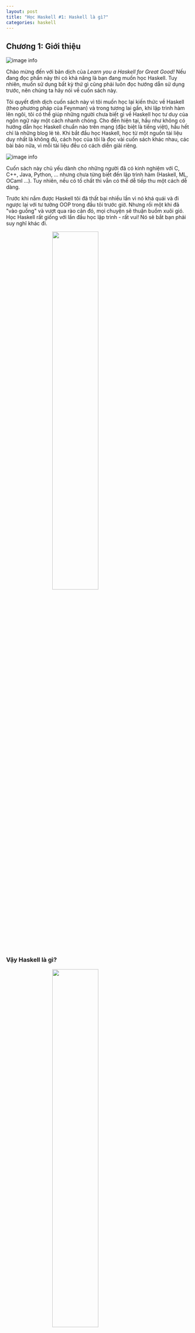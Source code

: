 ```yaml
---
layout: post
title: "Học Haskell #1: Haskell là gì?"
categories: haskell
---
```

## Chương 1: Giới thiệu

![image info](https://www.mvps.net/docs/wp-content/uploads/2019/06/haskell.png)

Chào mừng đến với bản dịch của *Learn you a Haskell for Great Good!* Nếu đang đọc phần này thì có khả năng là bạn đang muốn học Haskell. Tuy nhiên, muốn sử dụng bất kỳ thứ gì cũng phải luôn đọc hướng dẫn sử dụng trước, nên chúng ta hãy nói về cuốn sách này.

Tôi quyết định dịch cuốn sách này vì tôi muốn học lại kiến thức về Haskell (theo phương pháp của Feynman) và trong tương lai gần, khi lập trình hàm lên ngôi, tôi có thể giúp những người chưa biết gì về Haskell học tư duy của ngôn ngữ này một cách nhanh chóng. Cho đến hiện tại, hầu như không có hướng dẫn học Haskell chuẩn nào trên mạng (đặc biệt là tiếng việt), hầu hết chỉ là những blog lẻ tẻ. Khi bắt đầu học Haskell, học từ một nguồn tài liệu duy nhất là không đủ, cách học của tôi là đọc vài cuốn sách khác nhau, các bài báo nữa, vì mỗi tài liệu đều có cách diễn giải riêng.

![image info](https://github.com/vutuanhai237/vutuanhai237.github.io/blob/master/assets/image/haskell/1-2.png?raw=true)

Cuốn sách này chủ yếu dành cho những người đã có kinh nghiệm với C, C++, Java, Python, … nhưng chưa từng biết đến lập trình hàm (Haskell, ML, OCaml …). Tuy nhiên, nếu có tố chất thì vẫn có thể dễ tiếp thu một cách dễ dàng.

Trước khi nắm được Haskell tôi đã thất bại nhiều lần vì nó khá quái và đi ngược lại với tư tưởng OOP trong đầu tôi trước giờ. Nhưng rồi một khi đã "vào guồng" và vượt qua rào cản đó, mọi chuyện sẽ thuận buồm xuôi gió. Học Haskell rất giống với lần đầu học lập trình - rất vui! Nó sẽ bắt bạn phải suy nghĩ khác đi.

<img style="display: block; margin-left: auto;margin-right: auto; width: 50%;" src="https://i.pinimg.com/236x/a3/b6/0b/a3b60bec6686b5b4ced544d547ae8405.jpg"/>

### **Vậy Haskell là gì?**

<img style="display: block; margin-left: auto;margin-right: auto; width: 50%;" src="https://github.com/vutuanhai237/vutuanhai237.github.io/blob/master/assets/image/haskell/1-3.png?raw=true"/>

Haskell là một ngôn ngữ lập trình hàm thuần túy (purely functional programming language). Trong các ngôn ngữ khác, chúng ta giải quyết bài toán bằng cách đặt ra một loạt các bước làm thay đổi trạng thái của các biến trong chương trình. Chẳng hạn, khi gán `a = 5`, rồi lại gán nó bằng một giá trị khác, hoặc xài `for`, `while do`, … để thực hiện lặp. Trong lập trình hàm thuần túy, chúng ta không thể tự do thao tác mà phải nói cho máy tính biết cần phải làm điều gì thông qua các hàm. Ví dụ, n! là tích các số nguyên từ 1 đến n; tổng của một dãy số a thì bằng phần tử đầu tiên cộng với tổng của tất cả các số còn lại, và cứ như vậy. Chúng ta thể hiện điều này dưới dạng các hàm. 

![](https://upload.wikimedia.org/wikipedia/commons/thumb/3/3b/Function_machine2.svg/1200px-Function_machine2.svg.png)

Việc gán `a = 5`, rồi lại thay đổi giá trị của nó được gọi **hiệu ứng lề** (side effect, tính chất này sẽ được làm rõ sau), sẽ tạo ra nhiều bug trong tương lai, vì Haskell đã loại bỏ hoàn toàn chúng bằng cách định nghĩa lại hàm. Điều duy nhất hàm thực hiện là lấy tham số (1), tính toán (2) và trả lại giá trị (3). Thoạt đầu, điều này có vẻ tù túng nhưng chúng ta sẽ từ từ nhận ra lợi ích của nó. Thứ nhất, nếu một hàm được gọi nhiều lần với cùng tham số thì nó luôn luôn trả về cùng kết quả. Điều này được gọi là **minh bạch tham chiếu** (referential transparency) và cho phép trình biên dịch hiểu được hành vi của chương trình. Thứ hai, nó giúp bạn suy luận (thậm chí chứng minh) rằng hàm đúng, để từ đó xây dựng những hàm phức tạp hơn bằng cách kết hợp những hàm đơn giản lại.

### **Lazy**

Haskell có tính **lười** (lazy). Tức là trừ khi đưa ra yêu cầu cụ thể thì Haskell sẽ không thực thi cho đến khi nó thực sự phải trả về kết quả. Đặc tính này kết hợp tốt với referential transparency; giúp cho bạn hình dung chương trình như là một loạt những **phép biến đổi** (transformations on data). Hay cho phép tồn tại những điều thú vị như cấu trúc dữ liệu vô hạn. Giả sử bạn có list `xs = [1,2,3,4,5,6,7,8]` và hàm `doubleMe` có nhiệm vụ nhân mỗi phần tử lên 2 lần rồi trả lại một list mới. Nếu ta muốn nhân list này lên 8 lần, bằng cách dùng ngôn ngữ lập trình khác như C và viết `doubleMe(doubleMe(doubleMe(xs)))`, thì nó sẽ duyệt qua list một lần để tạo một bản sao (tempt) rồi trả lại list, sau đó làm tương tự hai lần nữa. Đối với Haskell, việc gọi `doubleMe` đối với một list mà không yêu cầu kết quả ngay lập tức thì chương trình sẽ có tính trì hoãn (Biết rồi, khổ lắm, nói mãi). Khi bạn muốn xem kết quả, thì `doubleMe (1)` sẽ nói với `doubleMe (2)` rằng nó muốn kết quả, ngay bây giờ! `doubleMe (2)` sẽ đẩy lại cho `doubleMe (3)` và cái thứ ba miễn cưỡng thực thi phép tính 2*1, tức là 2. `doubleMe (2)` nhận lấy giá trị này và đưa số 4 cho `doubleMe (1)`. `doubleMe (1)` nhận lại và báo với bạn là `xs[0] = 8`. Như vậy chỉ có một lần duyệt qua list và thực thi chỉ khi thực sự cần.

### **Statically typed**

*Haskell có **kiểu tĩnh** (statically typed)*. Tức là khi biên dịch, compiler sẽ hiểu được từng kiểu dữ liệu cho từng đối tượng. Nếu cố gắng cộng một int và một string với nhau, compiler sẽ gào lên. Khác với những ngôn ngữ bạn đã từng biết, Haskell sử dụng một hệ thống kiểu rất tốt và có khả năng **suy luận kiểu** (type inference). Nếu khai báo `a = 5 + 4`, chúng ta sẽ không cần khai báo `a` kiểu float. Type inference giúp cho code tổng quát hơn, (giống như Python hay JavaScript, tuy nhiên cần phân biệt rõ hai ngôn ngữ này thuộc về kiểu khai báo động). Nếu như có hai tham số và thực hiện phép cộng, thì hàm sẽ thực thi được với hai tham số bất kì nào có kiểu float.

*Haskell tinh tế và ngắn gọn*. Vì dùng nhiều khái niệm cấp cao, chương trình Haskell thường ngắn hơn các chương trình tương đương. Và chương trình ngắn thì dễ bảo trì hơn và ít bug hơn so với chương trình dài.

*Haskell được tạo ra bởi những lão làng rất thông minh*. Việc tạo ra Haskell bắt đầu vào năm 1987 khi những nhà nghiên cứu hợp tác để thiết kế nên một ngôn ngữ phục vụ một mục đích chung. Năm 2003, bản Haskell Report được xuất bản, là phiên bản ổn định của ngôn ngữ này.

### **Cần gì để bắt tay vào thực hành?**

<img style="height: 50%; display: block; margin-left: auto;margin-right: auto; width: 50%;" src="https://upload.wikimedia.org/wikipedia/commons/thumb/9/9a/Visual_Studio_Code_1.35_icon.svg/1024px-Visual_Studio_Code_1.35_icon.svg.png"/>

Một editor (như VScode, …) và compiler Haskell. Để thực hành, trong cuốn sách này ta sẽ dùng GHC, compiler thông dụng nhất. Cách tốt nhất để bắt đầu là tải về Haskell Platform, (Haskell với các thư viện kèm theo).

GHC có thể nhận một chương trình Haskell (có đuôi .hs) để biên dịch, tuy vậy nó cũng có chế độ console cho phép code trực tiếp như Python. Bạn có thể gọi hàm từ chương trình đã biên dịch và kết quả sẽ được hiển thị tức thì. Để phục vụ mục đích học tập thì cách này dễ và nhanh hơn nhiều so với phải biên dịch mỗi khi bạn sửa đổi rồi chạy lại. Chế độ console được khởi động bằng cách gõ vào ghci vào terminal. Nếu bạn đã định nghĩa một số hàm trong file có tên như là `myfunctions.hs`, thì thao tác biên dịch các hàm này là gõ `:l myfunctions`, sau đó bạn có thể gọi chúng, miễn là `myfunctions.hs` được đặt ở cùng thư mục nơi mà ghci được khởi động. Nếu sửa code, thì chỉ cần gõ lại `:l myfunctions hoặc gõ :r`.

### **Chuẩn bị, sẵn sàng, xuất phát!**

Điều đầu tiên là chạy interactive mode của ghc và gọi một số hàm để chill cùng Haskell. Mở terminal và gõ ghci.
```
Configuring GHCi with the following packages: 
GHCi, version 8.8.3: https://www.haskell.org/ghc/  :? for help
Loaded GHCi configuration from ...
Prelude> :l
```
Dấu nhắc ở đây là `Prelude>` nhưng vì nó dài, nên ta sẽ dùng kí hiệu `ghci>`. Nếu bạn muốn có dấu nhắc giống như vậy, chỉ cần gõ vào `:set prompt "ghci> "`. Sau đây là một số phép toán đơn giản.
```
ghci> 2 + 15
17
ghci> 49 * 100
4900
ghci> 1892 - 1472
420
ghci> 5 / 2
2.5
ghci>
```
Giống như một số ngôn ngữ khác, ta có thể thực hiện phép tính trên một dòng và thứ tự tính toán giống như thông thường, có thể dùng cặp ngoặc đơn để làm cho thứ tự phép tính rõ ràng hơn hoặc để thay đổi thứ tự thực hiện.
```
ghci> (50 * 100) - 4999
1
ghci> 50 * 100 - 4999
1
ghci> 50 * (100 - 4999)
-244950
```
Ừ, tôi biết rằng cũng không có gì hay nhưng xin hãy thông cảm một chút. Có một lỗi dễ mắc phải ở đây là số âm. Nếu bạn muốn có một số âm, tốt nhất là luôn luôn kẹp giữa cặp ngoặc đơn. Nếu viết `5 * -3` thì ghci sẽ rống lên (`5 * (-3)` sẽ ổn hơn). Phép toán Boolean cũng tương đối rạch ròi. Bạn có thể đã biết, && nghĩa là phép logic và, || nghĩa là phép logic hoặc not làm phủ định True (đúng), hoặc False (sai).
```
ghci> True && False
False
ghci> True && True
True
ghci> False || True
True
ghci> not False
True
ghci> not (True && True)
False
```
Việc kiểm tra sự bằng nhau được làm như sau.
```
ghci> 5 == 5
True
ghci> 1 == 0
False
ghci> 5 /= 5
False
ghci> 5 /= 4
True
ghci> "hello" == "hello"
True
```
Thế còn việc viết 5 + "abc" hay 5 == True? Thông báo sẽ hơi đáng sợ!
```
* No instance for (Num [Char]) arising from a use of `+'
* In the expression: 5 + "abc"
In an equation for `it': it = 5 + "abc"
```
Oái! GHCI báo với chúng ta là "abc" không phải là một số, vì vậy nó không biết cộng từ này với số 5. Ngay cả khi từ đó không phải "abc" mà là "four" (4) hay "4" đi nữa, Haskell vẫn không coi nó là số. Nếu ta thử gõ `True == 5`, GHCI sẽ bảo kiểu của chúng không khớp nhau. Trong khi + chỉ làm việc được với số, thì == chỉ nhận hai thứ nào đó so sánh được với nhau (bạn không thể so sánh cam với táo). Lưu ý, bạn có thể gõ vào `5 + 4.0` vì 5 có thể là số nguyên lẫn số thực. 4.0 thì không thể làm số nguyên, vì vậy 5 sẽ biến đổi để thích nghi. 

Bạn có thể chưa biết điều này, đó là từ đầu đến giờ chúng ta luôn dùng các hàm. Chẳng hạn, `*` là một hàm nhận vào hai số rồi nhân chúng với nhau.Chúng ta gọi hàm này bằng cách kẹp nó giữa hai số. Đó là kiểu hàm trung tố. Sau này, chúng ta sẽ gặp các kiểu hàm khác là tiền tố và hậu tố. Tiền tố là hàm mà khi gọi chúng ta sẽ để tên hàm phía trước tham số khi gọi hàm, tương tự với hậu tố.

Vì hàm tiền tố rất phổ biến (trong toán lẫn các ngôn ngữ lập trình khác) nên chúng ta sẽ mặc định các hàm luôn là kiểu tiền tố. Thường thì hàm được gọi bằng cách viết tên hàm rồi viết các tham số của nó trong cặp ngoặc (tham số được phân biệt bởi dấu phẩy). Trong Haskell, cặp ngoặc được bỏ vì nhiều lý do sau này. Để bắt đầu, ta sẽ thử gọi một trong số các hàm nhàm chán nhất của Haskell.
```
ghci> succ 8
9
```
![](https://github.com/vutuanhai237/vutuanhai237.github.io/blob/master/assets/image/haskell/1-4.png?raw=true)
Hàm `succ` nhận vào thứ gì đó mà có thể trả lại thứ đứng kế tiếp nó. Như có thể thấy, ta chỉ ngăn cách tên hàm với tham số bằng một dấu cách (" "). Việc gọi hàm với nhiều tham số cũng đơn giản. Hàm min và max nhận vào những thứ có thể sắp xếp được. min trả lại thứ nhỏ nhất còn max trả lại thứ lớn nhất hơn. Bạn hãy tự kiểm tra điều này.
```
ghci> min 9 10
9
ghci> min 3.4 3.2
3.2
ghci> max 100 101
101
```
Phép gọi hàm (bằng cách đặt một dấu cách ở sau nó rồi gõ vào các tham số) là phép toán có độ ưu tiên cao nhất. Điều này có nghĩa là hai câu lệnh sau tương đương.
```
ghci> succ 9 + max 5 4 + 1
16
ghci> (succ 9) + (max 5 4) + 1
16
```
Tuy nhiên, nếu muốn tìm số đứng liền sau kết quả tích giữa các số 9 và 10, ta không thể viết `succ 9 * 10` bởi nếu thế thì nó sẽ lấy số liền sau của 9 (10) rồi đem nhân với 10. Tức là 100. Ta phải viết là `succ (9 * 10)` mới được kết quả muốn tìm là 91. 
Nếu một hàm nhận hai tham số, ta cũng có thể gọi nó dưới dạng hàm trung tố bằng cách kẹp trung tố này giữa hai dấu nháy ngược. Chẳng hạn, hàm div nhận vào hai số nguyên và thực hiện phép chia nguyên giữa chúng. Viết `div 92 10` ta thu được số 9. Nhưng khi ta gọi hàm như vậy, có thể vẫn gây nhầm lẫn rằng đâu là số bị chia và đâu là số chia. Vì vậy ta có thể gọi hàm này dưới dạng trung tố bằng cách viết ```92 `div` 10``` và nó đã rõ ràng hơn nhiều. Nhiều người trước đây quen với kiểu gọi như `foo()`, `bar(1)` hay `baz(3, "haha")`. Như tôi đã nói, dấu cách được dùng cho việc sử dụng hàm trong Haskell. Vì vậy những hàm đó nếu trong Haskell sẽ được viết là `foo`, `bar 1` và `baz 3 "haha"`.Nếu thấy một dòng code nào đó như `bar (bar 3)`, thì nó có nghĩa là đầu tiên ta gọi hàm bar với tham số 3 để nhận được một thứ gì đó rồi mới gọi bar một lần nữa với số vừa thu được. Nếu trong C, code sẽ là `bar(bar(3))`
.
### **Viết hàm đầu tiên**

Ở mục trước ta đã có một cảm nhận cơ bản về việc gọi hàm. Bây giờ, hãy thử tạo hàm! Hãy mở editor rồi gõ vào hàm sau để nhận vào một số rồi nhân đôi nó.
```
doubleMe x = x + x
```
Các hàm được định nghĩa theo cách tương tự như tên gọi. Sau tên hàm là tham số được tách rời bởi các dấu cách, sau đó là dấu = và ta sẽ định nghĩa hàm thực hiện điều gì. Lưu file này lại với tên baby.hs hoặc một tên nào đó. Bây giờ di chuyển tới thư mục nơi bạn vừa lưu file rồi chạy ghci. Một khi đã ở trong GHCI, hãy gõ vào :l baby. Bây giờ khi đoạn mã của chúng ta được compile, ta có thể nghịch với các hàm vừa định nghĩa.
```
ghci> :l baby
[1 of 1] Compiling Main ( baby.hs, interpreted )
Ok, modules loaded: Main.
ghci> doubleMe 9
18
ghci> doubleMe 8.3
16.6
```
Hãy thử hàm phức tạp hơn là tính tổng double của hai số `x` và `y`.
```
doubleUs x y = x*2 + x*2
```
Quá Đơn giản. (hãy nhở thêm hàm này vào file baby.hs, lưu file lại rồi gõ :l baby từ trong GHCI).
```
ghci> doubleUs 4 9
26
ghci> doubleUs 2.3 34.2
73.0
ghci> doubleUs 28 88 + doubleMe 123
478
```
Chúng ta có thể gọi các hàm bạn vừa viết từ những hàm đã viết từ trước. Theo cách này, ta có thể định nghĩa lại doubleUs như sau:
```
doubleUs x y = doubleMe x + doubleMe y
```
![](https://github.com/vutuanhai237/vutuanhai237.github.io/blob/master/assets/image/haskell/1-8.png?raw=true)
Đây là một ví dụ rất đơn giản về một dạng thông dụng mà bạn sẽ thấy xuyên suốt Haskell. Tạo ra các hàm cơ bản và hiển nhiên đúng rồi ghép chúng lại trong các hàm phức tạp hơn. Bằng cách này bạn cũng tránh được việc lặp lại. Điều gì sẽ xảy ra nếu phải đổi số 2 thành số 3. Bạn chỉ cần định nghĩa lại doubleMe thành x + x + x và vì doubleUs gọi doubleMe, nó sẽ tự động chạy đúng. Trong Haskell, hàm không nhât thiết phải có thứ tự cụ thể, vì vậy nếu bạn định nghĩa doubleMe trước rồi mới đến doubleUs, hay theo thứ tự ngược lại thì kết quả không khác gì nhau. Bây giờ ta sẽ chuẩn bị một hàm để nhân một số với 2 nhưng chỉ khi số đó nhỏ hơn hoặc bằng 100, vì những số lớn hơn 100 thì bản thân chúng đã đủ lớn rồi!
```
doubleSmallNumber x = if x > 100
                        then x
                        else x*2
```
Ngay ở đây ta biết đến lệnh `if` của Haskell. Điểm khác biệt giữa lệnh `if` trong Haskell và `if` trong các ngôn ngữ khác là vế `else` luôn bắt buộc có. Trong Haskell, với mỗi biểu thức hàm phải trả lại một thứ gì đó. Ta cũng có thể viết toàn bộ lệnh if trên một dòng nhưng tôi thấy viết kiểu trên dễ đọc hơn. Một điểm khác về câu lệnh if trong Haskell là ở chỗ nó là một biểu thức. Biểu thức về cơ bản là một đoạn code để trả lại một giá trị. `5` là một biểu thức vì nó trả lại 5, `4 + 8` là một biểu thức, `x + y` là một biểu thức vì nó trả lại tổng của x và y. Vì vế `else` là bắt buộc, nên lệnh `if` luôn trả lại một thứ gì đó và do đó nó là một biểu thức. Nếu ta muốn cộng thêm 1 vào kết quả được tính ra bởi hàm trên thì có thể viết phần thân hàm như sau.
```
doubleSmallNumber' x = (if x > 100 then x else x*2) + 1
```
Nếu ta bỏ cặp ngoặc tròn thì ta chỉ cộng thêm 1 vào trong trường hợp nếu x không lớn hơn 100. Lưu ý dấu ' ở cuối tên hàm. Dấu ' này không có bất kì một ý nghĩa đặc biệt nào trong cú pháp của Haskell. Nó là kí tự hợp lệ được dùng để đặt tên hàm. Tôi thường dùng ' để chỉ hoặc là một hàm viết theo kiểu chặt (tức là không có tính lazy) hoặc một phiên bản thứ hai của hàm hoặc biến. Vì ' là kí tự hợp lệ trong hàm nên ta có thể tạo một hàm như sau.
```
conanO'Brien = "It's a-me, Conan O'Brien!"
```
Có hai điều cần lưu ý ở đây. Thứ nhât là trong tên hàm ta không viết hoa chữ c vì hàm không thể bắt đầu bằng một chữ in hoa (ta sẽ biết lý do sau). Thứ hai là hàm này không nhận tham số. Khi một hàm không nhận tham số, ta thường nói nó là **định nghĩa** (definition) hay **tên** (name). Vì ta không thể thay đổi ý nghĩa của tên sau khi ta đã định nghĩa chúng.

### **List**

![image info](https://github.com/vutuanhai237/vutuanhai237.github.io/blob/master/assets/image/haskell/1-6.png?raw=true) 

Rất giống với list ngoài đời, list trong Haskell là rất hữu ích, là cấu trúc dữ liệu thường dùng nhât và nó có thể sử dụng theo nhiều cách để mô phỏng và giải quyết một loạt bài toán khác nhau. List THẬT tuyệt vời. Trong mục này ta sẽ tìm hiểu kiến thức cơ bản về list, string (là một list character) và list comperhension. Trong Haskell, list là một cấu trúc dữ liệu đồng nhất. Nó lưu trữ các phần tử có cùng kiểu, nghĩa là ta có thể có một list integer hay list character nhưng không thể có list vừa chứa integer vừa chứa character. 

*Lưu ý: Ta có thể dùng từ khóa let để định nghĩa một biến ngay ở trong GHCI. Viết let a = 1 trong GHCI cũng tương đương với a = 1 trong một editor.*
```
ghci> let lostNumbers = [4,8,15,16,23,42]
ghci> lostNumbers
[4,8,15,16,23,42]
```
Như bạn có thể thấy, list được kí hiệu bởi cặp ngoặc vuông và các giá trị trong list được ngăn cách bởi các dấu phẩy. Nếu ta khai báo một list kiểu như `[1,2,'a',3,'b','c',4]`, Haskell sẽ gào lên rằng các kí tự (được biểu diễn trong cặp dấu nháy đơn) không phải là số. 

Lại nói về kí tự, string cũng chính là list các kí tự. `"hello"` chỉ là một dạng cú pháp thay cho `['h','e','l','l','o']`. Bởi vì string là list nên ta cũng có thể dùng một số hàm thao tác lên list với chúng; điều này quả là tiện. Ví dụ như cộng hai list bằng toán tử ++.
```
ghci> [1,2,3,4] ++ [9,10,11,12]
[1,2,3,4,9,10,11,12]
ghci> "hello" ++ " " ++ "world"
"hello world"
ghci> ['w','o'] ++ ['o','t']
"woot"
```
Hãy cẩn thận khi liên tiếp dùng toán tử ++ đối với list dài. Khi xếp hai list cạnh nhau (ngay cả khi thêm một list đơn phần tử vào một list, chẳng hạn: [1,2,3] ++ [4]), thì ở bên trong, Haskell phải dò dọc theo toàn bộ list vế trái của ++. Điều này không đáng ngại nếu ta chỉ xử lý những list không quá lớn. Nhưng nếu đặt một thứ vào cuối một list gồm 50 triệu phần tử thì sẽ mất nhiều chút thời gian. Tuy nhiên, đặt một thứ gì đó vào đầu list bằng toán tử : (còn được gọi là toán tử cons) thì hiệu quả tức thì.
```
ghci> 'A':" SMALL CAT"
"A SMALL CAT"
ghci> 5:[1,2,3,4,5]
[5,1,2,3,4,5]
```
Lưu ý rằng toán tử `:` nhận một số và một list các số, hoặc một kí tự và một list kí tự, trong khi `++` nhận vào hai list. Ngay cả khi nếu bạn thêm một phần tử vào cuối list với `++`, bạn phải kẹp phần tử đó giữa cặp ngoặc vuông để biến nó thành list. `[1,2,3]` thực ra là dạng cú pháp thay cho `1:2:3:[]`. `[]` là một list rỗng. Nếu ta đặt `3` vào trước, nó sẽ trở thành `[3]`. Nếu ta đặt 2 vào trước, list mới sẽ là `[2,3]`, và cứ như vậy.
Lưu ý: `[]`, `[[]]` và `[[],[],[]]` khác nhau. Cái đầu là một list rỗng, cái thứ hai là list bao gồm một list rỗng, còn cái thứ ba là một list bao gồm ba list rỗng. Nếu bạn muốn lấy một phần tử với chỉ số nhất định khỏi một list, hãy dùng toán tử `!!`.
```
ghci> "Steve Buscemi" !! 6
'B'
ghci> [9.4,33.2,96.2,11.2,23.25] !! 1
33.2
```
Nhưng nếu bạn cố gắng lấy phần tử thứ 6 khỏi một list chỉ có bốn phần tử, bạn sẽ ăn lỗi, vì vậy phải rất cẩn thận! List cũng có thể chứa list. Chúng có thể chứa các list mà bản thân list này lại chứa list bên trong …
```
ghci> let b = [[1,2,3,4],[5,3,3,3],[1,2,2,3,4],[1,2,3]]
ghci> b
[[1,2,3,4],[5,3,3,3],[1,2,2,3,4],[1,2,3]]
ghci> b ++ [[1,1,1,1]]
[[1,2,3,4],[5,3,3,3],[1,2,2,3,4],[1,2,3],[1,1,1,1]]
ghci> [6,6,6]:b
[[6,6,6],[1,2,3,4],[5,3,3,3],[1,2,2,3,4],[1,2,3]]
ghci> b !! 2
[1,2,2,3,4]
```
![image info](https://github.com/vutuanhai237/vutuanhai237.github.io/blob/master/assets/image/haskell/1-7.png?raw=true)

List bên trong list có thể dài ngắn khác nhau nhưng không thể khác kiểu nhau. Cũng như không thể có list chứa đồng thời kí tự và số, bạn không thể có một list chứa một vài list kí tự và một vài list số. List cũng có thể được so sánh với nhau nếu các thứ chứa trong đó so sánh được. Khi dùng `<`, `<=`, `>` và `>=` để so sánh các list, việc so sánh được thực hiện theo thứ tự từ vựng. Trước hết, các phần tử đầu được so sánh với nhau. Nếu chúng bằng nhau thì các phần tử thứ hai được so sánh, và cứ như vậy.
```
ghci> [3,2,1] > [2,1,0]
True
ghci> [3,2,1] > [2,10,100]
True
ghci> [3,4,2] > [3,4]
True
ghci> [3,4,2] > [2,4]
True
ghci> [3,4,2] == [3,4,2]
True
```
Ngoài ra chúng ta còn có một số hàm cơ bản thao tác lên list. `head` nhận vào một list rồi trả lại phần tử đầu của nó.
```
ghci> head [5,4,3,2,1]
5
```
`tail` nhận vào một list rồi trả lại đuôi của nó. Nói cách khác, nó chặt đầu của list đi.
```
ghci> tail [5,4,3,2,1]
[4,3,2,1]
```
`last` nhận vào một list rồi trả lại phần tử cuối cùng của nó.
```
ghci> last [5,4,3,2,1]
1
```
`init` nhận vào một list rồi trả lại tất cả mọi thứ trừ phần tử cuối cùng.
```
ghci> init [5,4,3,2,1]
[5,4,3,2]
```
Nếu ta hình dung list như một con quái vật, thì các khái niệm trên sẽ như sau. 

![image info](https://github.com/vutuanhai237/vutuanhai237.github.io/blob/master/assets/image/haskell/1-8.png?raw=true) 

Nhưng điều gì sẽ xảy ra nếu ta thử lấy đầu của một list rỗng?
```
ghci> head []
*** Exception: Prelude.head: empty list
```
Ồi giời ơi, kết quả tệ không ngờ được! Không có quái vật, sẽ không có cái đầu nào. Khi dùng `head`, `tail`, `last` và `init`, hãy cẩn thận tránh dùng nó với các list rỗng. Lỗi kiểu này không catch được lúc biên dịch được, cho nên điều hay là luôn phải phòng ngừa cho việc tình cờ bảo Haskell đưa cho bạn một phần tử nào đó từ một list rỗng. 

`length` nhận vào một list rồi trả lại độ dài của nó.
```
ghci> length [5,4,3,2,1]
5
```
`null` là hàm kiểm tra xem list có rỗng không. Nếu có, nó sẽ trả lại True, hãy dùng hàm này thay cho việc viết xs == [] (nếu bạn có một list tên là xs).
```
ghci> null [1,2,3]
False
ghci> null []
True
```
`reverse` đảo ngược một list.
```
ghci> reverse [5,4,3,2,1]
[1,2,3,4,5]
```
`take` nhận vào một integer `n` và một list. Nó lấy ra n phần tử kể từ đầu list. Xem này.
```
ghci> take 3 [5,4,3,2,1]
[5,4,3]
ghci> take 1 [3,9,3]
[3]
ghci> take 5 [1,2]
[1,2]
ghci> take 0 [6,6,6]
[]
```
Lưu ý rằng nếu ta thử lấy nhiều phần tử hơn số lượng vốn có trong list, nó sẽ trả lại toàn bộ list. Nếu ta lấy 0 phần tử, ta sẽ nhận được một list rỗng. 

`drop` làm việc theo cách ngược lại, bỏ đi từng ấy số phần tử kể từ đầu list.
```
ghci> drop 3 [8,4,2,1,5,6]
[1,5,6]
ghci> drop 0 [1,2,3,4]
[1,2,3,4]
ghci> drop 100 [1,2,3,4]
[]
```
`maximum` nhận vào một list các thứ có thể sắp xếp được theo cách nào đó, rồi trả lại phần tử lớn nhất. `minimum` trả lại phần tử nhỏ nhất.
```
ghci> minimum [8,4,2,1,5,6]
1
ghci> maximum [1,9,2,3,4]
9
```
`sum` nhận vào một list số rồi trả lại tổng của chúng. product nhận vào một list rồi trả lại tích của chúng.
```
ghci> sum [5,2,1,6,3,2,5,7]
31
ghci> product [6,2,1,2]
24
ghci> product [1,2,5,6,7,9,2,0]
0
```
`elem` nhận vào một thứ và một list rồi báo thứ đó có phải là phần tử thuộc list không. Nó thường được gọi là hàm trung tố vì nếu đọc theo kiểu đó sẽ dễ hơn.
```
ghci> 4 `elem` [3,4,5,6]
True
ghci> 10 `elem` [3,4,5,6]
False
```
Đó là một số hàm cơ bản hoạt động với list. Ta sẽ xem thêm một số hàm với list sau này.

### **Range**

Nếu một bài toán nào đó yêu cầu chúng ta một list gồm tất cả con số từ 1 đến 20? Chắc chắn là ta có thể gõ tất cả vào nhưng hiển nhiên đó chỉ là giải pháp cục súc. Thay vào đó, chúng ta có thể dùng `range`. `range`, giống như trong Python là cách tạo list chứa loạt các phần tử đếm được. Số có thể đếm được: Một, hai, ba, bốn, v.v. Kí tự cũng có thể đếm được. Bảng chữ cái chính là một cách đếm kí tự từ A đến Z. Tên thì không thể đếm được.

Để tạo một dãy chứa các số tự nhiên từ 1 đến 20, bạn phải viết `[1..20]` (tương đương với `[1,2,3,4,5,6,7,8,9,10,11,12,13,14,15,16,17,18,19,20]`). Không có sự khác biệt nào giữa hai cách này ngoại trừ viết chay là việc làm hơi ngu.
```
ghci> [1..20]
[1,2,3,4,5,6,7,8,9,10,11,12,13,14,15,16,17,18,19,20]
ghci> ['a'..'z']
"abcdefghijklmnopqrstuvwxyz"
ghci> ['K'..'Z']
"KLMNOPQRSTUVWXYZ"
```
`range` còn có thể nhận vào số bước nhảy. Ví dụ như lấy số chẵn giữa 1 và 20. Hoặc cứ cách ba số thì lấy một số trong khoảng từ 1 đến 20?
```
ghci> [2,4..20]
[2,4,6,8,10,12,14,16,18,20]
ghci> [3,6..20]
[3,6,9,12,15,18]
```
Chỉ cần tách hai tham số đầu tiên bằng một dấu phẩy rồi chỉ định xem giới hạn trên bằng bao nhiêu. Tuy rằng cách này khá tiện nhưng dãy có bước nhảy không thông minh như nhiều người mong đợi. Bạn không thể viết [1,2,4,8,16..100] để có được tất cả số lũy thừa 2. Trước hết là vì bạn chỉ có thể chỉ định một bước nhảy duy nhất. Thứ hai là vì dãy không có tính chất số học sẽ rất mơ hồ nếu ta chỉ cung cấp một số ít phần tử đầu tiên. Để tạo một list với tất cả những số từ 20 về 1, bạn không thể chỉ viết [20..1], mà phải viết [20,19..1]. Ngoài ra, hãy cẩn thận khi dùng số có dấu phẩy động trong dãy! Vì chúng không chính xác hoàn toàn (theo định nghĩa) nên việc dùng chúng trong dãy có thể cho kết quả khá kì quái.
```
ghci> [0.1, 0.3 .. 1]
[0.1,0.3,0.5,0.7,0.8999999999999999,1.0999999999999999]
```
Lời khuyên của tôi là không nên dùng chúng trong dãy. Bạn cũng có thể dùng dãy để tạo ra list vô hạn bằng việc không xác định giới hạn trên. Sau này ta sẽ tìm hiểu sâu hơn về dãy vô hạn. Hiện tại, hãy kiểm tra xem bạn làm thế nào để lấy được 24 tích số đầu tiên của 13. Tất nhiên là bạn có thể viết `[13,26..24*13]`. Như còn một cách khác hay hơn: take 24 [13,26..]. Vì Haskell có tính lazy, nên nó sẽ không thử tính toán ngay lập tức cả dãy vô hạn này vì việc đó sẽ không bao giờ kết thúc. Haskell sẽ đợi xem bạn muốn lấy thứ gì từ dãy vô hạn đó. Và khi biết rằng bạn chỉ muốn 24 phần tử đầu tiên, nó ngoan ngoãn nghe lời. 

Một số ít các hàm tạo ra list vô hạn, ví dụ như `cycle` nhận vào một list rồi quay vòng nó để tạo ra một list vô hạn. Nếu bạn chỉ hiển thị kết quả, nó sẽ chạy mãi mãi nên bạn phải cắt nó ở một vị trí nào đó.
```
ghci> take 10 (cycle [1,2,3])
[1,2,3,1,2,3,1,2,3,1]
ghci> take 12 (cycle "LOL ")
"LOL LOL LOL "
```
`repeat` nhận vào một phần tử rồi tạo ra một list vô hạn chính phần tử đó. Đây là kiểu quay vòng chỉ dùng một phần tử.
```
ghci> take 10 (repeat 5)
[5,5,5,5,5,5,5,5,5,5]
```
Tuy nhiên sẽ đơn giản hơn nếu ta dùng hàm `replicate`, nếu muốn một số lần nào đó lặp lại một phần tử trong list. `replicate 3 10` trả về `[10,10,10]`.

### **List comprehension**

Nếu bạn đã từng theo học môn toán, có lẽ bạn đã gặp phải set comprehension. Cách viết này thường được dùng để chỉ một tập hợp cụ thể từ tập hợp tổng quát. Một set comprehension cơ bản của tập hợp chứa 10 số tự nhiên chẵn đầu tiên là $\lbrace 2x\; |\;x\in\mathrm{N},\;x\leq10\rbrace$. Phần đứng trước dấu $|$ được gọi là hàm đầu ra, $x$ là biến, $\mathrm{N}$ là tập hợp đầu vào và $x\leq10$ là vị ngữ. Có nghĩa là tập hợp sẽ chứa các chẵn của tất cả các số tự nhiên nào thỏa mãn vị ngữ. Nếu ta muốn viết biểu thức này trong Haskell, ta có thể viết chẳng hạn như `take 10 [2,4..]`.
Nhưng nếu ta không muốn 10 số chẵn đầu tiên mà muốn một kiểu hàm nào đó phức tạp hơn được áp dụng cho chúng thì sao? Ta có thể dùng list comprehension. List comprehension rất giống với set comprehension. Tạm thời ta sẽ thống nhất dùng ví dụ 10 số chẵn đầu tiên. List comprehension ta có thể dùng là `[x*2 | x <- [1..10]]`. `x` được rút ra từ `[1..10]` và với mỗi phần tử trong `[1..10]` (mà ta đã "gắn" với x), ta lấy phần tử đó, chỉ x*2. Sau đây là comprehension đó khi được thực thi.
```
ghci> [x*2 | x <- [1..10]]
[2,4,6,8,10,12,14,16,18,20]
```
Như bạn đã thấy, ta thu được kết quả mong muốn. Bây giờ hãy thêm vào một điều kiện (hoặc một vị ngữ) vào comprehension đó. Vị ngữ đi sau phần gán và được phân cách với phần gắn này bởi dấu phẩy.

Chẳng hạn, ta chỉ cần các phần tử khi x*2 thì lớn hơn hoặc bằng 12.
```
ghci> [x*2 | x <- [1..10], x*2 >= 12]  
[12,14,16,18,20]
```
Tuyệt, nó đã chạy đúng. Thế còn nếu muốn tất cả những số từ 50 đến 100 sao cho phần dư khi chia cho 7 thì bằng 3? Thật dễ.
```
ghci> [ x | x <- [50..100], x `mod` 7 == 3]
[52,59,66,73,80,87,94]
```
Thành công rồi! Lưu ý rằng việc dùng vị ngữ để bỏ bớt phần tử trong list còn được gọi là **filtering** (lọc). Ta lấy list rồi lọc chúng bằng vị ngữ. Bây giờ hãy xét ví dụ khác. Chẳng hạn, ta muốn một comprehension để thay mỗi số lẻ lớn hơn 10 bằng "BANG!" và từng số lẻ nhỏ hơn 10 bằng "BOOM!". Nếu một số không phải số lẻ, ta sẽ vứt nó. Để cho tiện, ta sẽ đặt comprehension này vào trong một hàm để sau này dùng lại.
```
boomBangs xs = [ if x < 10 then "BOOM!" else "BANG!" | x <- xs, odd x]
```
Phần sau cùng của comprehension là vị ngữ. Hàm odd trả lại True khi gặp số lẻ và False khi gặp số chẵn. Phần tử chỉ được đứng trong list nếu tất cả các vị ngữ đều được lượng giá là True.
```
ghci> boomBangs [7..13]
["BOOM!","BOOM!","BANG!","BANG!"]
```
Ta có thể đưa vào nhiều vị ngữ khác nhau. Nếu ta muốn tất cả số từ 10 đến 20 mà không phải là 13, 15, hay 19, ta có thể viết:
```
ghci> [ x | x <- [10..20], x /= 13, x /= 15, x /= 19]
[10,11,12,14,16,17,18,20]
```
Ta không những có thể có nhiều vị ngữ trong list comprehension (một phần tử phải thỏa mãn tất cả vị ngữ mới tồn tại trong list kết quả), mà còn có thể rút từ nhiều list khác nhau. Khi rút từ nhiều list, comprehension sẽ tạo ra tất cả những tổ hợp trong các list đã cho rồi nối chúng lại bằng hàm đầu ra mà ta chỉ định. Nếu comprehension trong đó rút từ hai list có chiều dài 4 sẽ cho ra một list có chiều dài 16, nếu như ta không sử dụng filter. Giả sử ta có hai list, `[2,5,10]` và `[8,10,11]`. Nếu muốn hàm trả về tích của tất cả những tổ hợp có thể giữa các số trong list này, ta có thể viết như sau.
```
ghci> [ x*y | x <- [2,5,10], y <- [8,10,11]]
[16,20,22,40,50,55,80,100,110]
```
Như mong đợi, độ dài của list mới là 9. Thế còn nếu ta muốn tất cả tích phải lớn hơn 50?
```
ghci> [ x*y | x <- [2,5,10], y <- [8,10,11], x*y > 50]
[55,80,100,110]
```
Thế còn list comprehension trong đó kết hợp một list các tính từ và một list các động từ tiếng Anh cho vui?
```
ghci> let nouns = ["hobo","frog","pope"]
ghci> let adjectives = ["lazy","grouchy","scheming"]
ghci> [adjective ++ " " ++ noun | adjective <- adjectives, noun <- nouns]
["lazy hobo","lazy frog","lazy pope","grouchy hobo","grouchy frog",
"grouchy pope","scheming hobo","scheming frog","scheming pope"]
```
Hãy viết một phiên bản riêng cho hàm `length` của riêng mình! Ta sẽ gọi nó là `length'`.
```
length' xs = sum [1 | _ <- xs]
```
`_` có nghĩa là chúng ta cũng không quan tâm về list cho nên thay vì đặt một tên biến không bao giờ dùng đến, ta chỉ viết `_`. Hàm này thay thế mọi phần tử của list với 1 rồi cộng chúng lại (kết quả sẽ là chiều dài của list). Tôi xin phép nhắc lại: vì string cũng là list nên ta có thể dùng list comprehension để xử lý và sản sinh ra string. Sau đây là một hàm nhận vào một string và in ra chữ in hoa.
```
removeNonUppercase st = [ c | c <- st, c `elem` ['A'..'Z']]
```
Khi ta thử hàm này:
```
ghci> removeNonUppercase "Hahaha! Ahahaha!"
"HA"
ghci> removeNonUppercase "IdontLIKEFROGS"
"ILIKEFROGS"
```
Vị ngữ ở đây đảm nhiệm toàn bộ công việc. Nó nói rằng kí tự được bỏ vào list mới chỉ khi nó là một phần tử của list ['A'..'Z'].

List comprehension có thể được lồng vào nhau nếu bạn làm việc với list trong đó chứa list. Một list chứa nhiều list số. Ví dụ, xử lý list trong list mà không cần phải làm phẳng list [nghĩa là ta vẫn được giữ cấu trúc list ban đầu].
```
ghci> let xxs = [[1,3,5,2,3,1,2,4,5],[1,2,3,4,5,6,7,8,9],[1,2,4,2,1,6,3,1,3,2,3,6]]
ghci> [ [ x | x <- xs, even x ] | xs <- xxs]
[[2,2,4],[2,4,6,8],[2,4,2,6,2,6]]
```
### **Tuple**

Ở mức độ nào đó, tuple cũng giống như list - đó là một cách lưu giữ nhiều giá trị vào một giá trị. Tuy nhiên có một vài điểm khác biệt. List số là một list chỉ chứa số. Đó là type của list này và nó không ảnh hưởng gì nếu chứa có một hay vô hạn số. Còn tuple được dùng khi bạn đã biết chắc chắn có bao nhiêu giá trị cần kết hợp lại với nhau và kiểu của tuple phụ thuộc vào số lượng phần tử (thành phần) trong nó và type của từng phần tử. Tuple được kí hiệu bằng cặp ngoặc tròn `()` và các component được ngăn cách bởi dấu phẩy.

Một điểm khác biệt cơ bản là tuple có thể là kết hợp nhiều kiểu dữ liệu khác nhau. Hãy hình dung cách ta biểu thị vector hai chiều trong Haskell. Một cách làm là dùng list. Có vẻ như cách này được. Vậy sẽ ra sao nếu ta muốn đưa nhiều vector vào trong một list để biểu diễn các điểm trong không gian phẳng (hai chiều)? Ta có thể viết `[[1,2],[8,11],[4,5]]`. Vấn đề là với cách này là ta cũng có thể lỡ may viết sai, chẳng hạn `[[1,2],[8,11,5],[4,5]]`, điều này không gây ra lỗi cú pháp vì `[8,11,5]` vẫn là list số nhưng thực ra chúng đã mất ý nghĩa toán học. Còn một tuple với kích thước bằng hai (cặp) thì chính là kiểu riêng của nó. Vì vậy ta hãy dùng tuple. Thay vì bao quanh vector bởi cặp ngoặc vuông, ta dùng cặp ngoặc tròn: [(1,2),(8,11),(4,5)]. Vậy sẽ ra sao nếu ta thử tạo một hình kiểu như [(1,2),(8,11,5),(4,5)]? Ồ, ta sẽ gặp lỗi này:
```
* Couldn't match expected type `(a, b)' with actual type `(Integer, Integer, Integer)'.
* In the expression: (8, 11, 5)
    In the expression: [(1, 2), (8, 11, 5), (4, 5)]
    In an equation for `t': t = [(1, 2), (8, 11, 5), (4, 5)]
* Relevant bindings include
    t :: [(a, b)] (bound at <interactive>:18:1)
```
Nó báo cho ta biết rằng ta đã dùng một tuple kiểu đôi và một tuple kiểu ba trong cùng list, điều này không được phép xảy ra. Bạn cũng không thể tạo list kiểu `[(1,2),("One",2)]` vì phần tử đầu trong list là một cặp số còn phần tử thứ hai là một cặp gồm string và số. Tuple cũng có thể được dùng để biểu diễn nhiều loại dữ liệu khác nhau. Chẳng hạn, nếu ta muốn biểu diễn tên và tuổi của một người, trong Haskell ta có thể dùng tuple ba phần tử: `("Christopher", "Walken", 55)`.

Như ở ví dụ này, ta thấy được tuple có thể còn chứa list. Dùng tuple khi bạn đã biết trước có bao nhiêu phần tử mà một đối tượng cần chứa. So với list thì tuple cứng nhắc hơn vì tuple kích thước khác nhau thì khác nhau, vì vậy bạn không thể viết một hàm tổng quát để thêm một phần tử vào một tuple - bạn phải viết một hàm để bổ sung vào một cặp, một hàm khác để bổ sung vào một tuple ba phần tử, một hàm khác nữa để bổ sung vào tuple bốn phần tử, ...

Trong khi có list chứa một phần tử, lại không có tuple nào như vậy (thực ra khái niệm đó vô nghĩa). Tuple một phần tử chính là phần tử đó.

Cũng như list, hai tuple có thể so sánh với nhau được nếu các phần tử của chúng có thể so sánh được. Bạn chỉ không thể so sánh được hai tuple khác kích thước, nhưng hai list khác kích thước lại so sánh được. Có hai hàm có ích khi thao tác với cặp: `fst` nhận vào một cặp và trả về phần tử thứ nhất của nó.
```
ghci> fst (8,11)
8
ghci> fst ("Wow", False)
"Wow"
```
`snd` nhận vào một cặp và trả về phần tử thứ hai của nó. Thật ngạc nhiên!
```
ghci> snd (8,11)
11
ghci> snd ("Wow", False)
False
```
`Lưu ý: các hàm này chỉ có tác dụng đối với cặp. Ta không dùng được với các tuple ba, tuple tứ, tuple năm, v.v. Sau này ta sẽ đề cập đến cách khác để trích thông tin từ tuple.`

![image info](https://github.com/vutuanhai237/vutuanhai237.github.io/blob/master/assets/image/haskell/1-9.png?raw=true) 

Một hàm rất tuyệt để tạo ra một list các cặp: `zip`. Nó nhận vào hai list rồi kết hợp chúng lại [thử liên tưởng đến hình ảnh phéc-mơ-tuya, cũng vì vậy mà tên hàm này là `zip`] bằng cách ghép các phần tử có cùng só thứ tự trong hai list thành các cặp. Đây là một hàm thực sự đơn giản nhưng có vô vàn ứng dụng. Nó đặc biệt có ích khi bạn muốn kết hợp hai list theo cách nào đó, hoặc đồng thời duyệt theo hai list. Sau đây là ví dụ sử dụng.
```
ghci> zip [1,2,3,4,5] [5,5,5,5,5]
[(1,5),(2,5),(3,5),(4,5),(5,5)]
ghci> zip [1 .. 5] ["one", "two", "three", "four", "five"]
[(1,"one"),(2,"two"),(3,"three"),(4,"four"),(5,"five")]
```
Hàm này ghép đôi các phần tử lại và tạo ra một list mới. Phần tử thứ nhất đi với phần tử thứ nhất, phần tử thứ hai đi với phần tử thứ hai, v.v. Lưu ý rằng vì cặp có thể có kiểu khác nhau, nên zip có thể nhận vào hai list có kiểu khác nhau rồi kết lại. Tuy nhiên, nếu chiều dài của các list này không bằng nhau thì sao?
```
ghci> zip [5,3,2,6,2,7,2,5,4,6,6] ["im","a","turtle"]
[(5,"im"),(3,"a"),(2,"turtle")]
```
List dài hơn sẽ được cắt bớt đi để bằng list ngắn. Vì Haskell có tính lazy, nên ta có thể zip list hữu hạn với list vô hạn:
```
ghci> zip [1..] ["apple", "orange", "cherry", "mango"]
[(1,"apple"),(2,"orange"),(3,"cherry"),(4,"mango")]
```
Sau đây là một bài toán kết hợp tuple với list comprehension: Tam giác vuông nào có các cạnh là số nguyên và các cạnh đều dài bằng hoặc ngắn hơn 10 đồng thời có chu vi bằng 24? Trước hết, ta hãy thử phát sinh tất cả tam giác với cạnh dài bằng hoặc ngắn hơn 10:
```
ghci> let triangles = [ (a,b,c) | c <- [1..10], b <- [1..10], a <- [1..10] ]
```
Ta chỉ việc rút ba số nguyên từ ba list và hàm kết quả làm nhiệm vụ kết hợp chúng thành một tuple có ba phần tử. Nếu bạn đánh giá hàm này bằng cách gõ triangles trong GHCI, bạn sẽ nhận được một list các tam giác với ba cạnh đều không dài quá 10. Tiếp theo, ta sẽ thêm vào một điều kiện để buộc chúng là tam giác vuông. Ta cũng sẽ thay đổi hàm này bằng cách tính đến cạnh b không lớn hơn cạnh huyền còn cạnh a thì không lớn hơn cạnh b.
```
ghci> let rightTriangles = [ (a,b,c) | c <- [1..10], b <- [1..c], a <- [1..b], a^2 + b^2 == c^2].
```
Ta gần xong việc rồi. Bây giờ, chỉ cần sửa lại hàm này bằng cách nói rằng ta muốn những tam giác nào có chu vi bằng 24.
```
ghci> let rightTriangles' = [ (a,b,c) | c <- [1..10], b <- [1..c], a <- [1..b], a^2 + b^2 == c^2, a+b+c == 24]
ghci> rightTriangles'
[(6,8,10)]
```

![image info](https://github.com/vutuanhai237/vutuanhai237.github.io/blob/master/assets/image/haskell/1-10.png?raw=true) 

Và đó là đáp số! Trên đây là một dạng thông dụng của lập trình hàm. Bạn đem một tập các giá trị (nghiệm) khởi đầu rồi áp dụng các phép chuyển đổi cho những nghiệm đó rồi lọc đi đến khi nhận được nghiệm đúng.

*Kết thúc bài 1*

<p style="text-align: right">Tác giả</p>

<p style="text-align: right;">
Vũ Tuấn Hải - Monadotory
</p>
